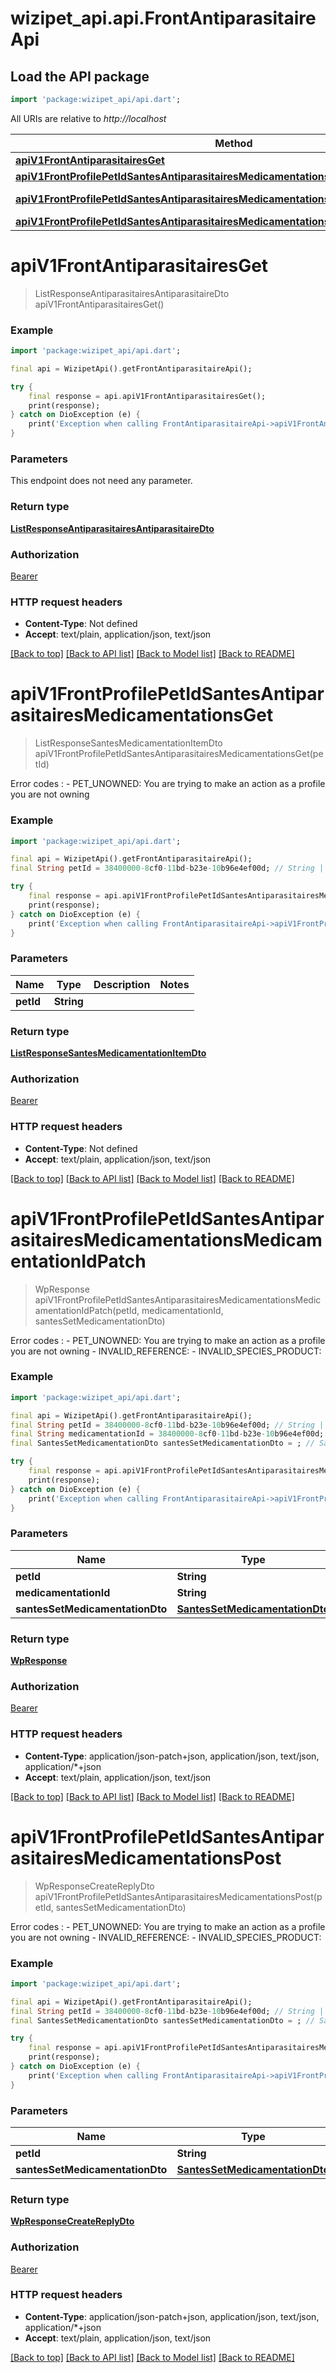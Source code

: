 # wizipet_api.api.FrontAntiparasitaireApi

## Load the API package
```dart
import 'package:wizipet_api/api.dart';
```

All URIs are relative to *http://localhost*

Method | HTTP request | Description
------------- | ------------- | -------------
[**apiV1FrontAntiparasitairesGet**](FrontAntiparasitaireApi.md#apiv1frontantiparasitairesget) | **GET** /api/v1/front/antiparasitaires | 
[**apiV1FrontProfilePetIdSantesAntiparasitairesMedicamentationsGet**](FrontAntiparasitaireApi.md#apiv1frontprofilepetidsantesantiparasitairesmedicamentationsget) | **GET** /api/v1/front/profile/{pet_id}/santes/antiparasitaires/medicamentations | 
[**apiV1FrontProfilePetIdSantesAntiparasitairesMedicamentationsMedicamentationIdPatch**](FrontAntiparasitaireApi.md#apiv1frontprofilepetidsantesantiparasitairesmedicamentationsmedicamentationidpatch) | **PATCH** /api/v1/front/profile/{pet_id}/santes/antiparasitaires/medicamentations/{medicamentation_id} | 
[**apiV1FrontProfilePetIdSantesAntiparasitairesMedicamentationsPost**](FrontAntiparasitaireApi.md#apiv1frontprofilepetidsantesantiparasitairesmedicamentationspost) | **POST** /api/v1/front/profile/{pet_id}/santes/antiparasitaires/medicamentations | 


# **apiV1FrontAntiparasitairesGet**
> ListResponseAntiparasitairesAntiparasitaireDto apiV1FrontAntiparasitairesGet()





### Example
```dart
import 'package:wizipet_api/api.dart';

final api = WizipetApi().getFrontAntiparasitaireApi();

try {
    final response = api.apiV1FrontAntiparasitairesGet();
    print(response);
} catch on DioException (e) {
    print('Exception when calling FrontAntiparasitaireApi->apiV1FrontAntiparasitairesGet: $e\n');
}
```

### Parameters
This endpoint does not need any parameter.

### Return type

[**ListResponseAntiparasitairesAntiparasitaireDto**](ListResponseAntiparasitairesAntiparasitaireDto.md)

### Authorization

[Bearer](../README.md#Bearer)

### HTTP request headers

 - **Content-Type**: Not defined
 - **Accept**: text/plain, application/json, text/json

[[Back to top]](#) [[Back to API list]](../README.md#documentation-for-api-endpoints) [[Back to Model list]](../README.md#documentation-for-models) [[Back to README]](../README.md)

# **apiV1FrontProfilePetIdSantesAntiparasitairesMedicamentationsGet**
> ListResponseSantesMedicamentationItemDto apiV1FrontProfilePetIdSantesAntiparasitairesMedicamentationsGet(petId)



Error codes :    - PET_UNOWNED: You are trying to make an action as a profile you are not owning

### Example
```dart
import 'package:wizipet_api/api.dart';

final api = WizipetApi().getFrontAntiparasitaireApi();
final String petId = 38400000-8cf0-11bd-b23e-10b96e4ef00d; // String | 

try {
    final response = api.apiV1FrontProfilePetIdSantesAntiparasitairesMedicamentationsGet(petId);
    print(response);
} catch on DioException (e) {
    print('Exception when calling FrontAntiparasitaireApi->apiV1FrontProfilePetIdSantesAntiparasitairesMedicamentationsGet: $e\n');
}
```

### Parameters

Name | Type | Description  | Notes
------------- | ------------- | ------------- | -------------
 **petId** | **String**|  | 

### Return type

[**ListResponseSantesMedicamentationItemDto**](ListResponseSantesMedicamentationItemDto.md)

### Authorization

[Bearer](../README.md#Bearer)

### HTTP request headers

 - **Content-Type**: Not defined
 - **Accept**: text/plain, application/json, text/json

[[Back to top]](#) [[Back to API list]](../README.md#documentation-for-api-endpoints) [[Back to Model list]](../README.md#documentation-for-models) [[Back to README]](../README.md)

# **apiV1FrontProfilePetIdSantesAntiparasitairesMedicamentationsMedicamentationIdPatch**
> WpResponse apiV1FrontProfilePetIdSantesAntiparasitairesMedicamentationsMedicamentationIdPatch(petId, medicamentationId, santesSetMedicamentationDto)



Error codes :    - PET_UNOWNED: You are trying to make an action as a profile you are not owning   - INVALID_REFERENCE:    - INVALID_SPECIES_PRODUCT: 

### Example
```dart
import 'package:wizipet_api/api.dart';

final api = WizipetApi().getFrontAntiparasitaireApi();
final String petId = 38400000-8cf0-11bd-b23e-10b96e4ef00d; // String | 
final String medicamentationId = 38400000-8cf0-11bd-b23e-10b96e4ef00d; // String | 
final SantesSetMedicamentationDto santesSetMedicamentationDto = ; // SantesSetMedicamentationDto | 

try {
    final response = api.apiV1FrontProfilePetIdSantesAntiparasitairesMedicamentationsMedicamentationIdPatch(petId, medicamentationId, santesSetMedicamentationDto);
    print(response);
} catch on DioException (e) {
    print('Exception when calling FrontAntiparasitaireApi->apiV1FrontProfilePetIdSantesAntiparasitairesMedicamentationsMedicamentationIdPatch: $e\n');
}
```

### Parameters

Name | Type | Description  | Notes
------------- | ------------- | ------------- | -------------
 **petId** | **String**|  | 
 **medicamentationId** | **String**|  | 
 **santesSetMedicamentationDto** | [**SantesSetMedicamentationDto**](SantesSetMedicamentationDto.md)|  | [optional] 

### Return type

[**WpResponse**](WpResponse.md)

### Authorization

[Bearer](../README.md#Bearer)

### HTTP request headers

 - **Content-Type**: application/json-patch+json, application/json, text/json, application/*+json
 - **Accept**: text/plain, application/json, text/json

[[Back to top]](#) [[Back to API list]](../README.md#documentation-for-api-endpoints) [[Back to Model list]](../README.md#documentation-for-models) [[Back to README]](../README.md)

# **apiV1FrontProfilePetIdSantesAntiparasitairesMedicamentationsPost**
> WpResponseCreateReplyDto apiV1FrontProfilePetIdSantesAntiparasitairesMedicamentationsPost(petId, santesSetMedicamentationDto)



Error codes :    - PET_UNOWNED: You are trying to make an action as a profile you are not owning   - INVALID_REFERENCE:    - INVALID_SPECIES_PRODUCT: 

### Example
```dart
import 'package:wizipet_api/api.dart';

final api = WizipetApi().getFrontAntiparasitaireApi();
final String petId = 38400000-8cf0-11bd-b23e-10b96e4ef00d; // String | 
final SantesSetMedicamentationDto santesSetMedicamentationDto = ; // SantesSetMedicamentationDto | 

try {
    final response = api.apiV1FrontProfilePetIdSantesAntiparasitairesMedicamentationsPost(petId, santesSetMedicamentationDto);
    print(response);
} catch on DioException (e) {
    print('Exception when calling FrontAntiparasitaireApi->apiV1FrontProfilePetIdSantesAntiparasitairesMedicamentationsPost: $e\n');
}
```

### Parameters

Name | Type | Description  | Notes
------------- | ------------- | ------------- | -------------
 **petId** | **String**|  | 
 **santesSetMedicamentationDto** | [**SantesSetMedicamentationDto**](SantesSetMedicamentationDto.md)|  | [optional] 

### Return type

[**WpResponseCreateReplyDto**](WpResponseCreateReplyDto.md)

### Authorization

[Bearer](../README.md#Bearer)

### HTTP request headers

 - **Content-Type**: application/json-patch+json, application/json, text/json, application/*+json
 - **Accept**: text/plain, application/json, text/json

[[Back to top]](#) [[Back to API list]](../README.md#documentation-for-api-endpoints) [[Back to Model list]](../README.md#documentation-for-models) [[Back to README]](../README.md)

